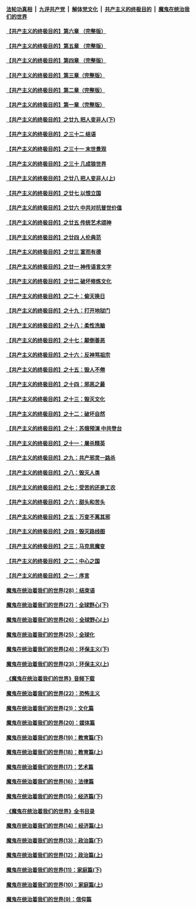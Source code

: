 ####  [法轮功真相](../../../../basic/blob/master/README.md?t=05062031) &nbsp;|&nbsp; [九评共产党](../../../../9ping.md/blob/master/README.md?t=05062031) &nbsp;|&nbsp; [解体党文化](../../../../jtdwh.md/blob/master/README.md?t=05062031)  &nbsp;|&nbsp; [共产主义的终极目的](../../../../gczydzjmd.md/blob/master/README.md?t=05062031) &nbsp;|&nbsp; [魔鬼在统治我们的世界](../../../../mgztzwmdsj.md/blob/master/README.md?t=05062031) 

#### [【共产主义的终极目的】第六章 （完整版）](../pages/nsc422/n11428913.md?t=05062031) 

#### [【共产主义的终极目的】第五章 （完整版）](../pages/nsc422/n11428912.md?t=05062031) 

#### [【共产主义的终极目的】第四章 （完整版）](../pages/nsc422/n11428907.md?t=05062031) 

#### [【共产主义的终极目的】第三章（完整版）](../pages/nsc422/n11428848.md?t=05062031) 

#### [【共产主义的终极目的】第二章（完整版）](../pages/nsc422/n11428831.md?t=05062031) 

#### [【共产主义的终极目的】第一章（完整版）](../pages/nsc422/n11417651.md?t=05062031) 

#### [【共产主义的终极目的】之廿九 把人变非人(下)](../pages/nsc422/n11344140.md?t=05062031) 

#### [【共产主义的终极目的】之三十二 结语](../pages/nsc422/n11360535.md?t=05062031) 

#### [【共产主义的终极目的】之三十一 末世景观](../pages/nsc422/n11351129.md?t=05062031) 

#### [【共产主义的终极目的】之三十 几成狼世界](../pages/nsc422/n11348280.md?t=05062031) 

#### [【共产主义的终极目的】之廿八 把人变非人(上)](../pages/nsc422/n11340492.md?t=05062031) 

#### [【共产主义的终极目的】之廿七 以恨立国](../pages/nsc422/n11336944.md?t=05062031) 

#### [【共产主义的终极目的】之廿六 中共对抗普世价值](../pages/nsc422/n11324785.md?t=05062031) 

#### [【共产主义的终极目的】之廿五 传统艺术颂神](../pages/nsc422/n11296396.md?t=05062031) 

#### [【共产主义的终极目的】之廿四 人伦典范](../pages/nsc422/n11296397.md?t=05062031) 

#### [【共产主义的终极目的】之廿三 富而有德](../pages/nsc422/n11283598.md?t=05062031) 

#### [【共产主义的终极目的】之廿一 神传语言文字](../pages/nsc422/n11263265.md?t=05062031) 

#### [【共产主义的终极目的】之廿二 破坏修炼文化](../pages/nsc422/n11245728.md?t=05062031) 

#### [【共产主义的终极目的】之二十：偷天换日](../pages/nsc422/n11238846.md?t=05062031) 

#### [【共产主义的终极目的】之十九：打开地狱门](../pages/nsc422/n11206376.md?t=05062031) 

#### [【共产主义的终极目的】之十八：柔性洗脑](../pages/nsc422/n11199994.md?t=05062031) 

#### [【共产主义的终极目的】之十七：颠倒善恶](../pages/nsc422/n11179782.md?t=05062031) 

#### [【共产主义的终极目的】之十六：反神骂祖宗](../pages/nsc422/n11166798.md?t=05062031) 

#### [【共产主义的终极目的】之十五：毁人不倦](../pages/nsc422/n11166792.md?t=05062031) 

#### [【共产主义的终极目的】之十四：邪恶之最](../pages/nsc422/n11150249.md?t=05062031) 

#### [【共产主义的终极目的】之十三：毁灭文化](../pages/nsc422/n11135227.md?t=05062031) 

#### [【共产主义的终极目的】之十二：破坏自然](../pages/nsc422/n11135214.md?t=05062031) 

#### [【共产主义的终极目的】之十：苏俄预演 中共登台](../pages/nsc422/n11118424.md?t=05062031) 

#### [【共产主义的终极目的】之十一：屠杀精英](../pages/nsc422/n11118442.md?t=05062031) 

#### [【共产主义的终极目的】之九：共产邪灵一路杀](../pages/nsc422/n11114139.md?t=05062031) 

#### [【共产主义的终极目的】之八：毁灭人类](../pages/nsc422/n11108503.md?t=05062031) 

#### [【共产主义的终极目的】之七：受苦的还是工农](../pages/nsc422/n11101809.md?t=05062031) 

#### [【共产主义的终极目的】之六：甜头和苦头](../pages/nsc422/n11096971.md?t=05062031) 

#### [【共产主义的终极目的】之五：万变不离其邪](../pages/nsc422/n11091285.md?t=05062031) 

#### [【共产主义的终极目的】之四：毁灭路线图](../pages/nsc422/n11086284.md?t=05062031) 

#### [【共产主义的终极目的】之三：马克思魔变](../pages/nsc422/n11061941.md?t=05062031) 

#### [【共产主义的终极目的】之二：中心之国](../pages/nsc422/n11047728.md?t=05062031) 

#### [【共产主义的终极目的】之一：序言](../pages/nsc422/n11086077.md?t=05062031) 

#### [魔鬼在统治着我们的世界(28)：结束语](../pages/nsc422/n10936246.md?t=05062031) 

#### [魔鬼在统治着我们的世界(27)：全球野心(下)](../pages/nsc422/n10928319.md?t=05062031) 

#### [魔鬼在统治着我们的世界(26)：全球野心(上)](../pages/nsc422/n10900318.md?t=05062031) 

#### [魔鬼在统治着我们的世界(25)：全球化](../pages/nsc422/n10788205.md?t=05062031) 

#### [魔鬼在统治着我们的世界(24)：环保主义(下)](../pages/nsc422/n10695307.md?t=05062031) 

#### [魔鬼在统治着我们的世界(23)：环保主义(上)](../pages/nsc422/n10688613.md?t=05062031) 

#### [《魔鬼在统治着我们的世界》音频下载](../pages/nsc422/n10635553.md?t=05062031) 

#### [魔鬼在统治着我们的世界(22)：恐怖主义](../pages/nsc422/n10614727.md?t=05062031) 

#### [魔鬼在统治着我们的世界(21)：文化篇](../pages/nsc422/n10597706.md?t=05062031) 

#### [魔鬼在统治着我们的世界(20)：媒体篇](../pages/nsc422/n10586579.md?t=05062031) 

#### [魔鬼在统治着我们的世界(19)：教育篇(下)](../pages/nsc422/n10564808.md?t=05062031) 

#### [魔鬼在统治着我们的世界(18)：教育篇(上)](../pages/nsc422/n10526970.md?t=05062031) 

#### [魔鬼在统治着我们的世界(17)：艺术篇](../pages/nsc422/n10499093.md?t=05062031) 

#### [魔鬼在统治着我们的世界(16)：法律篇](../pages/nsc422/n10485969.md?t=05062031) 

#### [魔鬼在统治着我们的世界(15)：经济篇(下)](../pages/nsc422/n10469975.md?t=05062031) 

#### [《魔鬼在统治着我们的世界》全书目录](../pages/nsc422/n10464261.md?t=05062031) 

#### [魔鬼在统治着我们的世界(14)：经济篇(上)](../pages/nsc422/n10457370.md?t=05062031) 

#### [魔鬼在统治着我们的世界(13)：政治篇(下)](../pages/nsc422/n10448270.md?t=05062031) 

#### [魔鬼在统治着我们的世界(12)：政治篇(上)](../pages/nsc422/n10444576.md?t=05062031) 

#### [魔鬼在统治着我们的世界(11)：家庭篇(下)](../pages/nsc422/n10440961.md?t=05062031) 

#### [魔鬼在统治着我们的世界(10)：家庭篇(上)](../pages/nsc422/n10435448.md?t=05062031) 

#### [魔鬼在统治着我们的世界(9)：信仰篇](../pages/nsc422/n10432159.md?t=05062031) 

